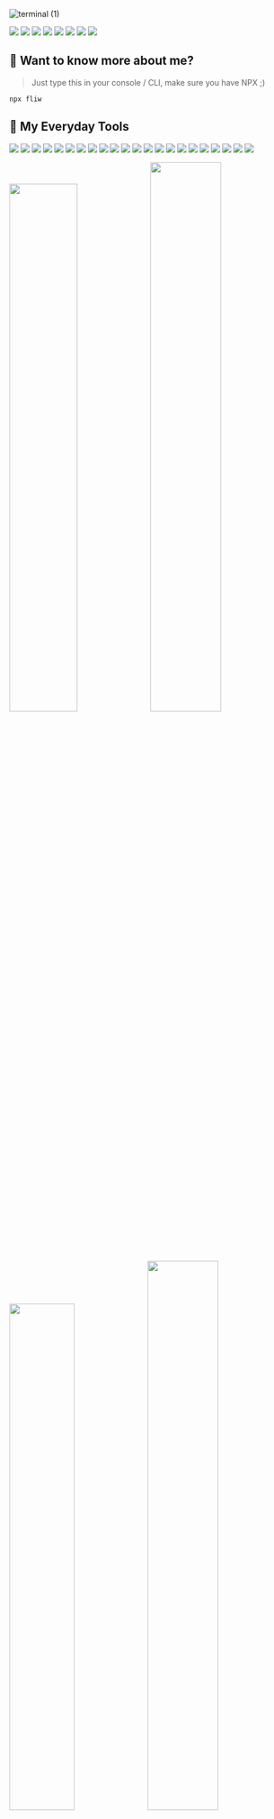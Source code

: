 ![terminal (1)](https://github.com/Fliw/Fliw/assets/56640907/a90bf57e-077b-4d44-872a-58624ec3201d)

[![](https://img.shields.io/badge/Gmail-D14836?style=for-the-badge&logo=gmail&logoColor=white)](mailto:Hello@Fliw.dev)
[![](https://img.shields.io/badge/website-000000?style=for-the-badge&logo=About.me&logoColor=white)](https://fliw.github.io)
[![](https://img.shields.io/badge/WhatsApp-25D366?style=for-the-badge&logo=whatsapp&logoColor=white)](https://wa.me/628812671057)
[![](https://img.shields.io/badge/Facebook-1877F2?style=for-the-badge&logo=facebook&logoColor=white)](https://facebook.com/fliw.id)
[![](https://img.shields.io/badge/GitHub-100000?style=for-the-badge&logo=github&logoColor=white)](https://github.com/fliw)
[![](https://img.shields.io/badge/-Hackerrank-2EC866?style=for-the-badge&logo=HackerRank&logoColor=white)](https://hackerrank.com/guudgayn)
[![](https://img.shields.io/badge/LinkedIn-0077B5?style=for-the-badge&logo=linkedin&logoColor=white)](https://linkedin.com/in/fliw)
[![](https://img.shields.io/badge/-Sololearn-3a464b?style=for-the-badge&logo=Sololearn&logoColor=white)](https://www.sololearn.com/profile/10666774)

## :information_desk_person: Want to know more about me?
> Just type this in your console / CLI, make sure you have NPX ;)
```
npx fliw
```

## :wrench: My Everyday Tools
![](https://img.shields.io/badge/PHP-777BB4?style=for-the-badge&logo=php&logoColor=white)
![](https://img.shields.io/badge/Laravel-FF2D20?style=for-the-badge&logo=laravel&logoColor=white)
![](https://img.shields.io/badge/HTML5-E34F26?style=for-the-badge&logo=html5&logoColor=white)
![](https://img.shields.io/badge/CSS3-1572B6?style=for-the-badge&logo=css3&logoColor=white)
![](https://img.shields.io/badge/JavaScript-F7DF1E?style=for-the-badge&logo=javascript&logoColor=black)
![](https://img.shields.io/badge/Node.js-43853D?style=for-the-badge&logo=node.js&logoColor=white)
![](https://img.shields.io/badge/TypeScript-007ACC?style=for-the-badge&logo=typescript&logoColor=white)
![](https://img.shields.io/badge/React-20232A?style=for-the-badge&logo=react&logoColor=61DAFB)
![](https://img.shields.io/badge/Vue.js-35495E?style=for-the-badge&logo=vue.js&logoColor=4FC08D)
![](https://img.shields.io/badge/AngularJS-E23237?style=for-the-badge&logo=angularjs&logoColor=white)
![](https://img.shields.io/badge/Tailwind_CSS-38B2AC?style=for-the-badge&logo=tailwind-css&logoColor=white)
![](https://img.shields.io/badge/Bootstrap-563D7C?style=for-the-badge&logo=bootstrap&logoColor=white)
![](https://img.shields.io/badge/MySQL-00000F?style=for-the-badge&logo=mysql&logoColor=white)
![](https://img.shields.io/badge/MongoDB-4EA94B?style=for-the-badge&logo=mongodb&logoColor=white)
![](https://img.shields.io/badge/Netlify-00C7B7?style=for-the-badge&logo=netlify&logoColor=white)
![](https://img.shields.io/badge/Heroku-430098?style=for-the-badge&logo=heroku&logoColor=white)
![](https://img.shields.io/badge/json%20web%20tokens-323330?style=for-the-badge&logo=json-web-tokens&logoColor=pink)
![](https://img.shields.io/badge/GitHub_Actions-2088FF?style=for-the-badge&logo=github-actions&logoColor=white)
![](https://img.shields.io/badge/Vercel-000000?style=for-the-badge&logo=vercel&logoColor=white)
![](https://img.shields.io/badge/C%2B%2B-00599C?style=for-the-badge&logo=c%2B%2B&logoColor=white)
![](https://img.shields.io/badge/C%23-239120?style=for-the-badge&logo=c-sharp&logoColor=white)
![](https://img.shields.io/badge/Arch_Linux-1793D1?style=for-the-badge&logo=arch-linux&logoColor=white)

<p float="left">
  <img src="https://github-profile-trophy.vercel.app/?username=fliw&row=2&column=4&theme=onedark#1?" width="49%">
  <img src="https://streak-stats.demolab.com/?user=fliw" width="50%">
  <img src="https://github-contribution-stats.vercel.app/api/?username=fliw#1?" width="48%" />
  <img src="https://wakatime.com/share/@Fliw/cda74369-cd26-440b-b0b0-d2d8a78ba74e.png" width="50%" />
</p>


                                      
